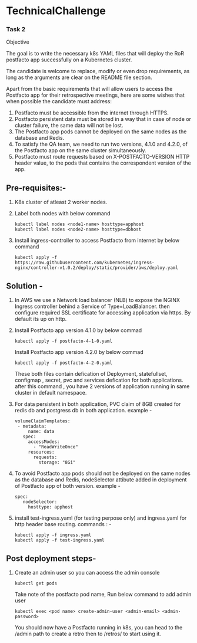 # TechnicalChallenge

### Task 2
Objective

The goal is to write the  necessary k8s YAML files that will deploy the RoR postfacto app successfully on a Kubernetes cluster.

The candidate is welcome to replace, modify or even drop requirements, as long as the arguments are clear on the README file section.

Apart from the basic requirements that will allow users to access the Postfacto app for their retrospective meetings, here are some wishes that when possible the candidate must address:

1. Postfacto must be accessible from the internet through HTTPS.
2. Postfacto persistent data must be stored in a way that in case of node or cluster failure, the same data will not be lost.
3. The Postfacto app pods cannot be deployed on the same nodes as the database and Redis.
4. To satisfy the QA team, we need to run two versions, 4.1.0 and 4.2.0, of the Postfacto app on the same cluster simultaneously. 
5. Postfacto must route requests based on X-POSTFACTO-VERSION HTTP header value, to the pods that contains the correspondent version of the app.


## Pre-requisites:- 

1. K8s cluster of atleast 2 worker nodes. 
2. Label both nodes with below command  
   
   ```
   kubectl label nodes <node1-name> hosttype=apphost
   kubectl label nodes <node2-name> hosttype=dbhost
   ```
3. Install ingress-controller to access Postfacto from internet by below command
   ```
   kubectl apply -f https://raw.githubusercontent.com/kubernetes/ingress-nginx/controller-v1.0.2/deploy/static/provider/aws/deploy.yaml
   ```

## Solution - 

1. In AWS we use a Network load balancer (NLB) to expose the NGINX Ingress controller behind a Service of Type=LoadBalancer.
   then configure required SSL certificate for accessing application via https. By default its up on http.

2. Install Postfacto app version 4.1.0  by  below commad
   ```
   kubectl apply -f postfacto-4-1-0.yaml 
   ```
   Install Postfacto app version 4.2.0  by  below commad
   ```
   kubectl apply -f postfacto-4-2-0.yaml 
   ```
   These both files contain defication of Deployment, statefullset, configmap , secret, pvc and services defication for both applications.
   after this command , you have 2 versions of application running in same cluster in default namespace. 
   
3. For data persistent in both application, PVC claim of 8GB created for redis db and postgress db in both application.
   example - 
   ```
   volumeClaimTemplates:
    - metadata:
        name: data
      spec:
        accessModes:
          - "ReadWriteOnce"
        resources:
          requests:
            storage: "8Gi"
   ```
4. To avoid Postfacto app pods should not be deployed on the same nodes as the database and Redis, nodeSelector attibute added in deployment of Postfacto app of both version.
   example - 
   ```
   spec:
      nodeSelector:
        hosttype: apphost
   ```
5. install test-ingress.yaml (for testing perpose only)  and ingress.yaml for http header base routing. 
   commands : - 
   ```
   kubectl apply -f ingress.yaml
   kubectl apply -f test-ingress.yaml
   ```


## Post deployment steps- 

1. Create an admin user so you can access the admin console
   ```
   kubectl get pods
   ```
   Take note of the postfacto pod name,  Run below command  to add admin user 
   ```
   kubectl exec <pod name> create-admin-user <admin-email> <admin-password> 
   ```
   You should now have a Postfacto running in k8s, you can head to the /admin path to create a retro then to /retros/ to start using it.